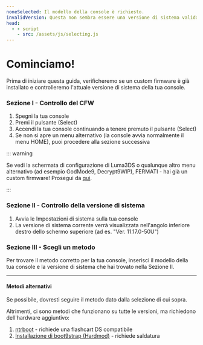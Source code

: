 ```yaml
---
noneSelected: Il modello della console è richiesto.
invalidVersion: Questa non sembra essere una versione di sistema valida.
head:
  - - script
    - src: /assets/js/selecting.js
---
```


# Cominciamo!

Prima di iniziare questa guida, verificheremo se un custom firmware è già installato e controlleremo l'attuale versione di sistema della tua console.

### Sezione I - Controllo del CFW

1. Spegni la tua console
2. Premi il pulsante (Select)
3. Accendi la tua console continuando a tenere premuto il pulsante (Select)
4. Se non si apre un menu alternativo (la console avvia normalmente il menu HOME), puoi procedere alla sezione successiva

::: warning

Se vedi la schermata di configurazione di Luma3DS o qualunque altro menu alternativo (ad esempio GodMode9, Decrypt9WIP), FERMATI - hai già un custom firmware! Prosegui da [qui](checking-for-cfw#what-to-do-next).

:::

### Sezione II - Controllo della versione di sistema

1. Avvia le Impostazioni di sistema sulla tua console
2. La versione di sistema corrente verrà visualizzata nell'angolo inferiore destro dello schermo superiore (ad es. "Ver. 11.17.0-50U")

### Sezione III - Scegli un metodo

Per trovare il metodo corretto per la tua console, inserisci il modello della tua console e la versione di sistema che hai trovato nella Sezione II.

<!--@include: @/_internal/consoleVersionSelect.html -->

---

#### Metodi alternativi

Se possibile, dovresti seguire il metodo dato dalla selezione di cui sopra.

Altrimenti, ci sono metodi che funzionano su tutte le versioni, ma richiedono dell'hardware aggiuntivo:

1. [ntrboot](ntrboot) - richiede una flashcart DS compatibile
2. [Installazione di boot9strap (Hardmod)](installing-boot9strap-\(hardmod\)) - richiede saldatura
